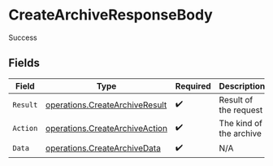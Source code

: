 # CreateArchiveResponseBody

Success


## Fields

| Field                                                                            | Type                                                                             | Required                                                                         | Description                                                                      | Example                                                                          |
| -------------------------------------------------------------------------------- | -------------------------------------------------------------------------------- | -------------------------------------------------------------------------------- | -------------------------------------------------------------------------------- | -------------------------------------------------------------------------------- |
| `Result`                                                                         | [operations.CreateArchiveResult](../../models/operations/createarchiveresult.md) | :heavy_check_mark:                                                               | Result of the request                                                            |                                                                                  |
| `Action`                                                                         | [operations.CreateArchiveAction](../../models/operations/createarchiveaction.md) | :heavy_check_mark:                                                               | The kind of the archive                                                          | archiveFull                                                                      |
| `Data`                                                                           | [operations.CreateArchiveData](../../models/operations/createarchivedata.md)     | :heavy_check_mark:                                                               | N/A                                                                              |                                                                                  |